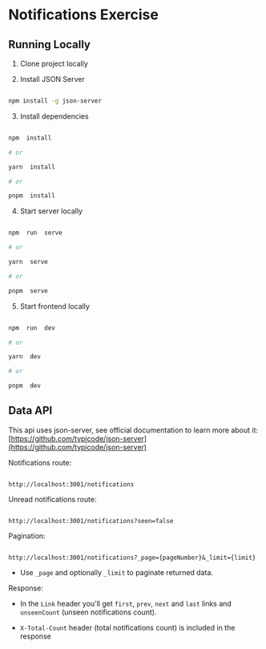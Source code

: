 # Notifications Exercise

## Running Locally

1. Clone project locally

2. Install JSON Server

```bash

npm install -g json-server

```

3. Install dependencies

```bash

npm  install

# or

yarn  install

# or

pnpm  install

```

4. Start server locally

```bash

npm  run  serve

# or

yarn  serve

# or

pnpm  serve

```

5. Start frontend locally

```bash

npm  run  dev

# or

yarn  dev

# or

pnpm  dev

```

## Data API

This api uses json-server, see official documentation to learn more about it: [https://github.com/typicode/json-server](https://github.com/typicode/json-server)

Notifications route:

```

http://localhost:3001/notifications

```

Unread notifications route:

```

http://localhost:3001/notifications?seen=false

```

Pagination:

```

http://localhost:3001/notifications?_page={pageNumber}&_limit={limit}

```

- Use `_page` and optionally `_limit` to paginate returned data.

Response:

- In the `Link` header you'll get `first`, `prev`, `next` and `last` links and `unseenCount` (unseen notifications count).

- `X-Total-Count` header (total notifications count) is included in the response
